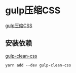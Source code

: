 <!--
 * @Author: tangdaoyong
 * @Date: 2020-12-31 11:20:22
 * @LastEditors: tangdaoyong
 * @LastEditTime: 2020-12-31 11:24:03
 * @Description: gulp压缩CSS
-->
# gulp压缩CSS

[gulp压缩CSS]()

## 安装依赖

[gulp-clean-css](https://github.com/scniro/gulp-clean-css)
```
yarn add --dev gulp-clean-css
```